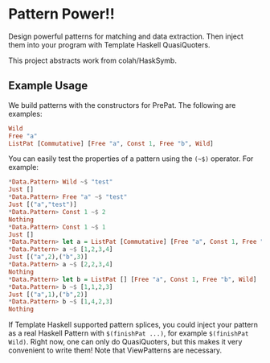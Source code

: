 Pattern Power!!
================

Design powerful patterns for matching and data extraction. Then inject them into your program with Template Haskell QuasiQuoters.

This project abstracts work from colah/HaskSymb.

Example Usage
-------------

We build patterns with the constructors for PrePat. The following are examples:

```haskell
Wild
Free "a"
ListPat [Commutative] [Free "a", Const 1, Free "b", Wild]
```

You can easily test the properties of a pattern using the `(~$)` operator. For example:

```haskell
*Data.Pattern> Wild ~$ "test"
Just []
*Data.Pattern> Free "a" ~$ "test"
Just [("a","test")]
*Data.Pattern> Const 1 ~$ 2
Nothing
*Data.Pattern> Const 1 ~$ 1
Just []
*Data.Pattern> let a = ListPat [Commutative] [Free "a", Const 1, Free "b", Wild]
*Data.Pattern> a ~$ [1,2,3,4]
Just [("a",2),("b",3)]
*Data.Pattern> a ~$ [2,2,3,4]
Nothing
*Data.Pattern> let b = ListPat [] [Free "a", Const 1, Free "b", Wild]
*Data.Pattern> b ~$ [1,1,2,3]
Just [("a",1),("b",2)]
*Data.Pattern> b ~$ [1,4,2,3]
Nothing
```

If Template Haskell supported pattern splices, you could inject your pattern as a real Haskell Pattern with `$(finishPat ...)`, for example `$(finishPat Wild)`. Right now, one can only do QuasiQuoters, but this makes it very convenient to write them! Note that ViewPatterns are necessary.

 
